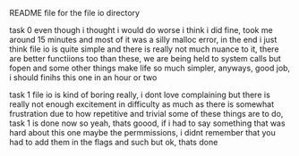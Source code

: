 README file for the file io directory

task 0 even though i thought i would do worse i think i did fine, took me around 15 minutes and most of it was a silly malloc error, in the end i just think file io is quite simple and there is really not much nuance to it, there are better functiions too than these, we are being held to system calls but fopen and some other things make life so much simpler, anyways, good job, i should finihs this one in an hour or two

task 1 file io is kind of boring really, i dont love complaining but there is really not enough excitement in difficulty as much as there is somewhat frustration due to how repetitive and trivial some of these things are to do, task 1 is done now so yeah, thats goood, if i had  to say something that was hard about this one maybe the permmissions, i didnt remember that you had to add them in the flags and such but ok, thats done